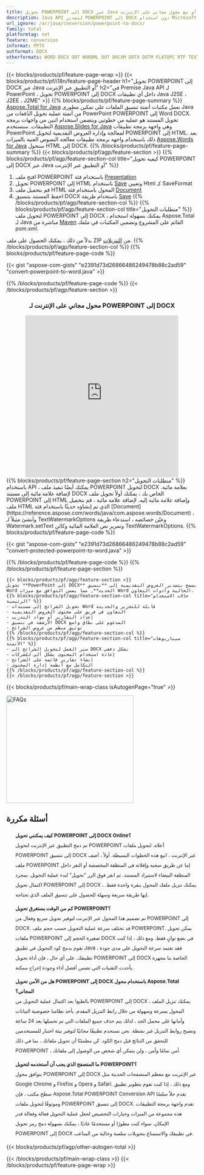 ```yaml
---
title: تحويل POWERPOINT إلى DOCX عبر Java أو التطبيق عبر الإنترنت أو مع محول مجاني على الإنترنت 
description: Java API لتصدير POWERPOINT إلى DOCX دون استخدام Microsoft Word أو PowerPoint أو عبر الإنترنت. اختبر محول POWERPOINT إلى DOCX على الإنترنت مجانًا بسرعة قبل دمج الكود. 
url_ignore: /ar/java/conversion/powerpoint-to-docx/
family: total
platformtag: net
feature: conversion
informat: PPTX
outformat: DOCX
otherformats: WORD DOCX ODT WORDML DOT DOCXM DOTX DOTM FLATOPC RTF TEXT OTT
---
```

{{< blocks/products/pf/feature-page-wrap >}}
{{< blocks/products/pf/i18n/feature-page-header h1="تحويل POWERPOINT إلى DOCX عبر Java أو التطبيق عبر الإنترنت" h2="في Premise Java API لـ PowerPoint ، تحويل POWERPOINT إلى DOCX داخل أي تطبيقات Java J2SE ، J2EE ، J2ME" >}}
{{% blocks/products/pf/feature-page-summary %}}
[Aspose.Total for Java](https://products.aspose.com/total/java/) تعمل مكتبات أتمتة تنسيق الملفات على تمكين مطوري Java من أتمتة عملية تحويل الدُفعات من PowerPoint POWERPOINT إلى Word DOCX. تحويل المستند هو عملية من خطوتين ويتضمن استخدام اثنين من واجهات برمجة التطبيقات. سنستخدم [Aspose.Slides for Java](https://products.aspose.com/slides/java/) وهي واجهة برمجة تطبيقات PowerPoint لمعالجة وإدارة العروض التقديمية لتحويل POWERPOINT إلى HTML. بعد ذلك باستخدام واجهة برمجة تطبيقات معالجة النصوص الغنية بالميزات [Aspose.Words for Java](https://products.aspose.com/words/java/) سنحول HTML إلى DOCX.
{{% /blocks/products/pf/feature-page-summary  %}}
{{< blocks/products/pf/agp/feature-section >}}
{{% blocks/products/pf/agp/feature-section-col title="كيفية تحويل POWERPOINT إلى DOCX عبر Java أو التطبيق عبر الإنترنت" %}}
1. افتح ملف POWERPOINT باستخدام فئة [Presentation](https://reference.aspose.com/slides/java/com.aspose.slides/Presentation)
2. تحويل POWERPOINT إلى HTML باستخدام [Save](https://reference.aspose.com/slides/java/com.aspose.slides/Presentation#save-java.lang.String-int-com.aspose.slides.ISaveOptions-) وتعيين Html كـ SaveFormat
3. قم بتحميل ملف HTML المحول باستخدام فئة [Document](https://reference.aspose.com/words/java/com.aspose.words/Document)
4. احفظ المستند بتنسيق DOCX باستخدام طريقة [Save](https://reference.aspose.com/words/java/com.aspose.words/Document#save(java.lang.String.int))
{{% /blocks/products/pf/agp/feature-section-col %}}
{{% blocks/products/pf/agp/feature-section-col title="متطلبات التحويل" %}}
لتحويل ملف POWERPOINT إلى DOCX ، يمكنك بسهولة استخدام Aspose.Total لـ Java مباشرة من [Maven](https://releases.aspose.com/total/java/) القائم على المشروع وتضمين المكتبات في ملفك pom.xml.

بدلاً من ذلك ، يمكنك الحصول على ملف ZIP من [التنزيلات](https://releases.aspose.com/total/java).
{{% /blocks/products/pf/agp/feature-section-col %}}
{{% blocks/products/pf/feature-page-code %}}

{{< gist "aspose-com-gists" "e2391d73d26866486249478b88c2ad59" "convert-powerpoint-to-word.java" >}}


{{% /blocks/products/pf/feature-page-code %}}
{{< /blocks/products/pf/agp/feature-section >}}

<div class="container-fluid agp-content bg-white aboutfile box-1 vh100 section nopbtm">
<div class=container>
<div class=row>
<div class="demobox tc col-md-12 padding-0" align="center">

<h3>محول مجاني على الإنترنت لـ POWERPOINT إلى DOCX</h3>

<iframe title="docx to pptx" style="border: none; height: 426px;" scrolling="no" src="https://widgets.aspose.cloud/total-conversion/?to=docx&from=pptx" id="child-iframe" width="80%"></iframe>

</div></div>
</div></div>
{{% blocks/products/pf/feature-page-section  h2="متطلبات التحويل" %}}
باستخدام API ، يمكنك أيضًا تنفيذ ملف POWERPOINT لتحويل DOCX بعلامة مائية. لإضافة علامة مائية إلى مستند DOCX الخاص بك ، يمكنك أولاً تحويل ملف POWERPOINT إلى HTML وإضافة علامة مائية إليه. لإضافة علامة مائية ، قم بتحميل ملف HTML الذي تم إنشاؤه حديثًا باستخدام فئة [Document](https://reference.aspose.com/words/java/com.aspose.words/Document) ، وأنشئ مثيلاً لـ TextWatermarkOptions وعيّن خصائصه ، استدعاء طريقة Watermark.setText وتمرير نص العلامة المائية وكائن TextWatermarkOptions.  
{{% blocks/products/pf/feature-page-code %}}

{{< gist "aspose-com-gists" "e2391d73d26866486249478b88c2ad59" "convert-protected-powerpoint-to-word.java" >}}

{{% /blocks/products/pf/feature-page-code  %}}
{{% /blocks/products/pf/feature-page-section %}}
```
{{< blocks/products/pf/agp/feature-section >}}
تحويل **PowerPoint إلى DOCX** يسمح بتصدير العروض التقديمية إلى **تنسيق Word الحديث**, مما يضمن التوافق مع ميزات Word الحالية وأدوات التعاون.
{{% blocks/products/pf/agp/feature-section-col title="حالات الاستخدام الرئيسية" %}}
- تحويل الشرائح إلى مستندات Word قابلة للتحرير والحديثة
- التعاون في فريق على محتوى العروض التقديمية
- إعداد التقارير أو مواد التدريب
- الأرشفة في تنسيق DOCX المدعوم على نطاق واسع
- توثيق منظم من عروض الشرائح
{{% /blocks/products/pf/agp/feature-section-col %}}
{{% blocks/products/pf/agp/feature-section-col title="سيناريوهات الأتمتة" %}}
- سير العمل لتحويل الشرائح إلى DOCX بشكل دفعي
- إعادة استخدام المحتوى بشكل آلي للشركات
- إنشاء تقارير قائمة على الشرائح
- التكامل مع أنظمة إدارة المحتوى
{{% /blocks/products/pf/agp/feature-section-col %}}
{{< /blocks/products/pf/agp/feature-section >}}
```
{{< blocks/products/pf/main-wrap-class isAutogenPage="true" >}}

<style>.howtolist li{margin-right: 0!important;line-height: 26px;position: relative;margin-bottom: 10px;font-size: 13px;list-style-type: none;}</style>
<div class="col-md-12 tl bg-gray-dark howtolist section">
  <a class="anchor" name="faqpage"></a>
  <div class="container tl dflex" itemscope="" itemtype="https://schema.org/FAQPage">
      <div class="col-md-4 howtosectiongfx">
          <img class="social-panel-hide-on-mobile" src="https://www.groupdocs.cloud/templates/brand/images/groupdocs/conversion/groupdocs_conversion-brand.png" alt="FAQs" width="335" height="283">
      </div>
      <div class="howtosection col-md-8">
          <div>
              <h2>أسئلة مكررة</h2>
              <ul>
                  <li itemscope="" itemprop="mainEntity" itemtype="https://schema.org/Question">
                      <div>
                          <span itemprop="name"><b>كيف يمكنني تحويل POWERPOINT إلى DOCX Online؟</b></span>
                      </div>
                      <div itemscope="" itemprop="acceptedAnswer" itemtype="https://schema.org/Answer">
                          <span itemprop="text">تم دمج التطبيق عبر الإنترنت لتحويل POWERPOINT أعلاه. لتحويل ملفات POWERPOINT إلى تنسيق DOCX عبر الإنترنت ، اتبع هذه الخطوات البسيطة. أولاً ، أضف ملف POWERPOINT إما عن طريق سحبه وإفلاته في المنطقة المخصصة أو النقر داخل المنطقة البيضاء لاستيراد المستند. ثم انقر فوق الزر "تحويل" لبدء عملية التحويل. بمجرد اكتمال تحويل POWERPOINT إلى DOCX ، يمكنك تنزيل ملفك المحول بنقرة واحدة فقط. إنها طريقة سريعة وسهلة للحصول على تنسيق الملف الذي تحتاجه.</span>
                      </div>
                  </li>
                  <li itemscope="" itemprop="mainEntity" itemtype="https://schema.org/Question">
                      <div>
                          <span itemprop="name"><b>كم من الوقت يستغرق تحويل POWERPOINT؟</b></span>
                      </div>
                      <div itemscope="" itemprop="acceptedAnswer" itemtype="https://schema.org/Answer">
                          <span itemprop="text">تم تصميم هذا المحول عبر الإنترنت لتوفير تحويل سريع وفعال من POWERPOINT إلى DOCX. قد تختلف سرعة عملية التحويل حسب حجم ملف POWERPOINT. يمكن تحويل ملفات POWERPOINT صغيرة الحجم إلى DOCX في بضع ثوانٍ فقط. ومع ذلك ، إذا كنت تقوم بدمج كود التحويل في تطبيق Java ، فقد تعتمد سرعة التحويل على مدى جودة تطبيقك. على أي حال ، فإن أداة تحويل POWERPOINT إلى DOCX الخاصة بنا مجهزة بأحدث التقنيات التي تضمن أفضل أداء وجودة إخراج ممكنة.</span>
                      </div>
                  </li>
                  <li itemscope="" itemprop="mainEntity" itemtype="https://schema.org/Question">
                      <div>
                          <span itemprop="name"><b>هل من الآمن تحويل POWERPOINT إلى DOCX باستخدام محول Aspose.Total المجاني؟</b></span>
                      </div>
                      <div itemscope="" itemprop="acceptedAnswer" itemtype="https://schema.org/Answer">
                          <span itemprop="text">بالطبع! بعد اكتمال عملية التحويل من POWERPOINT إلى DOCX ، يمكنك تنزيل الملف المحول بسرعة وسهولة من خلال رابط التنزيل المقدم. يأخذ نظامنا خصوصية البيانات وأمانها على محمل الجد ، لذلك يتم حذف جميع الملفات التي تم تحميلها بعد 24 ساعة وتصبح روابط التنزيل غير نشطة. نحن نستخدم تطبيقًا مجانيًا لتوفير بيئة اختبار للمستخدمين للتحقق من النتائج قبل دمج الكود. كن مطمئنًا أن تحويل ملفاتك ، بما في ذلك POWERPOINT ، آمن تمامًا وآمن ، ولن يتمكن أي شخص من الوصول إلى ملفاتك.</span>
                      </div>
                  </li>                 
                  <li itemscope="" itemprop="mainEntity" itemtype="https://schema.org/Question">
                      <div>
                          <span itemprop="name"><b>ما المتصفح الذي يجب أن أستخدمه لتحويل POWERPOINT؟</b></span>
                      </div>
                      <div itemscope="" itemprop="acceptedAnswer" itemtype="https://schema.org/Answer">
                          <span itemprop="text">يتوافق محول POWERPOINT إلى DOCX عبر الإنترنت مع معظم المتصفحات الحديثة مثل Google Chrome و Firefox و Opera و Safari. ومع ذلك ، إذا كنت تقوم بتطوير تطبيق سطح مكتب ، فإن Aspose.Total POWERPOINT Conversion API تقدم حلاً سلسًا وموثوقًا لتحويل ملفات POWERPOINT إلى تنسيق DOCX. تقدم واجهة برمجة التطبيقات هذه مجموعة من الميزات وخيارات التخصيص لجعل عملية التحويل فعالة وفعالة قدر الإمكان. سواء كنت مطورًا أو مستخدمًا عاديًا ، يمكنك بسهولة دمج رمز تحويل POWERPOINT إلى DOCX في تطبيقك والاستمتاع بتحويلات سلسة وخالية من المتاعب.</span>
                      </div>
                  </li>
              </ul>
          </div>
      </div>
  </div>
{{< blocks/products/pf/agp/other-autogen-total >}}

{{< /blocks/products/pf/main-wrap-class >}}
{{< /blocks/products/pf/feature-page-wrap >}}